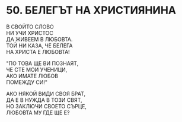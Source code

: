 # 50. БЕЛЕГЪТ НА ХРИСТИЯНИНА  
  
В СВОЙТО СЛОВО  
НИ УЧИ ХРИСТОС  
ДА ЖИВЕЕМ В ЛЮБОВТА.  
ТОЙ НИ КАЗА, ЧЕ БЕЛЕГА  
НА ХРИСТА Е ЛЮБОВТА!  
  
"ПО ТОВА ЩЕ ВИ ПОЗНАЯТ,  
ЧЕ СТЕ МОИ УЧЕНИЦИ,  
АКО ИМАТЕ ЛЮБОВ  
ПОМЕЖДУ СИ!"  
  
АКО НЯКОЙ ВИДИ СВОЯ БРАТ,  
ДА Е В НУЖДА В ТОЗИ СВЯТ,  
НО ЗАКЛЮЧИ СВОЕТО СЪРЦЕ,  
ЛЮБОВТА МУ ГДЕ ЩЕ Е?  
